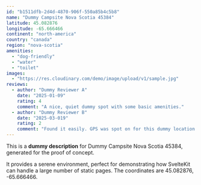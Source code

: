 ```yaml
---
id: "b1511dfb-2d4d-4870-906f-550a85b4c5b8"
name: "Dummy Campsite Nova Scotia 45384"
latitude: 45.082876
longitude: -65.666466
continent: "north-america"
country: "canada"
region: "nova-scotia"
amenities:
  - "dog-friendly"
  - "water"
  - "toilet"
images:
  - "https://res.cloudinary.com/demo/image/upload/v1/sample.jpg"
reviews:
  - author: "Dummy Reviewer A"
    date: "2025-01-09"
    rating: 4
    comment: "A nice, quiet dummy spot with some basic amenities."
  - author: "Dummy Reviewer B"
    date: "2025-03-019"
    rating: 2
    comment: "Found it easily. GPS was spot on for this dummy location."
---
```


This is a **dummy description** for Dummy Campsite Nova Scotia 45384, generated for the proof of concept.

It provides a serene environment, perfect for demonstrating how SvelteKit can handle a large number of static pages. The coordinates are 45.082876, -65.666466.
